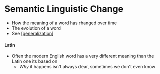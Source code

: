 # Semantic Linguistic Change
* How the meaning of a word has changed over time
* The evolution of a word
* See [[generalization]]


#### Latin
* Often the modern English word has a very different meaning than the Latin one its based on
  * *Why* it happens isn't always clear, sometimes we don't even know

[//begin]: # "Autogenerated link references for markdown compatibility"
[generalization]: generalization "Generalization"
[//end]: # "Autogenerated link references"